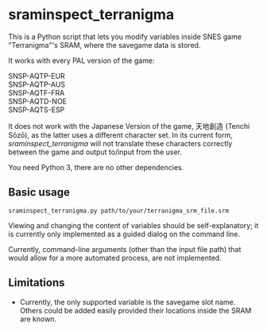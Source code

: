 sraminspect\_terranigma
======================

This is a Python script that lets you modify variables inside SNES game "Terranigma"'s SRAM, where the savegame data is stored.

It works with every PAL version of the game:

SNSP-AQTP-EUR  
SNSP-AQTP-AUS  
SNSP-AQTF-FRA  
SNSP-AQTD-NOE  
SNSP-AQTS-ESP

It does not work with the Japanese Version of the game, 天地創造 (Tenchi Sōzō), as the latter uses a different character set. In its current form, *sraminspect\_terranigma* will not translate these characters correctly between the game and output to/input from the user.

You need Python 3, there are no other dependencies.

Basic usage
----------

```sraminspect_terranigma.py path/to/your/terranigma_srm_file.srm```

Viewing and changing the content of variables should be self-explanatory; it is currently only implemented as a guided dialog on the command line.

Currently, command-line arguments (other than the input file path) that would allow for a more automated process, are not implemented.

Limitations
-----------

- Currently, the only supported variable is the savegame slot name. Others could be added easily provided their locations inside the SRAM are known.

